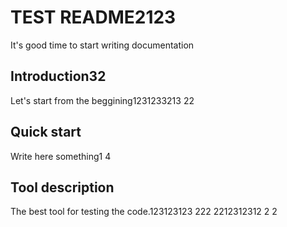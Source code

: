 # TEST README2123
 It's good time to start writing documentation

## Introduction32
Let's start from the beggining1231233213
22
## Quick start
Write here something1
4
## Tool description
The best tool for testing the code.123123123
222
2212312312
2
2
